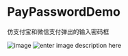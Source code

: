 # PayPasswordDemo
仿支付宝和微信支付弹出的输入密码框

![image](https://github.com/wangshanhai/PayPasswordDemo/img/img)
![enter image description here](https://raw.githubusercontent.com/wangshanhai/PayPasswordDemo/master/img/img)
